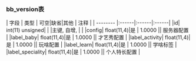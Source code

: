 ### bb_version表
  
| 字段        | 类型 | 可空|缺省|其他  | 注释 |
| -------- |:------|:------|:------|
|id| int(11) unsigned| |   |主键, 自增, |  |
|config| float(11,4)|是 |  1.0000 || 服务器配置 |
|label_baby| float(11,4)|是 |  1.0000 || 才艺秀配置 |
|label_activity| float(11,4)|是 |  1.0000 || 玩啥配置 |
|label_learn| float(11,4)|是 |  1.0000 || 学啥标签 |
|label_speciality| float(11,4)|是 |  1.0000 || 个人特长配置 |
